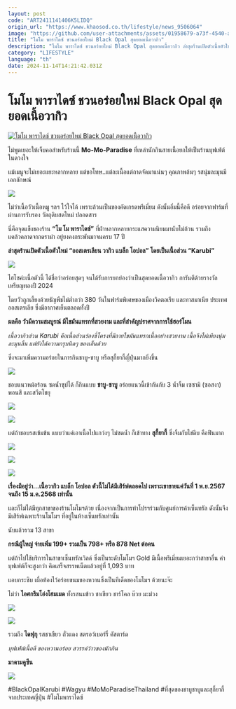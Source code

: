 ```yaml
---
layout: post
code: "ART2411141406K5LIDQ"
origin_url: "https://www.khaosod.co.th/lifestyle/news_9506064"
image: "https://github.com/user-attachments/assets/01958679-a73f-4540-a15f-76eaf76627c1"
title: "โมโม พาราไดซ์ ชวนอร่อยใหม่ Black Opal สุดยอดเนื้อวากิว"
description: "โมโม พาราไดซ์ ชวนอร่อยใหม่ Black Opal สุดยอดเนื้อวากิว ล่าสุดร้านเปิดตัวเนื้อตัวใหม่ “ออสเตรเลียน วากิว แบล็ก โอปอล” โดยเป็นเนื้อส่วน “Karubi”"
category: "LIFESTYLE"
language: "th"
date: 2024-11-14T14:21:42.031Z
---
```


# โมโม พาราไดซ์ ชวนอร่อยใหม่ Black Opal สุดยอดเนื้อวากิว

[![โมโม พาราไดซ์ ชวนอร่อยใหม่ Black Opal สุดยอดเนื้อวากิว](https://www.khaosod.co.th/wpapp/uploads/2024/11/cover.jpg "โมโม พาราไดซ์ ชวนอร่อยใหม่ Black Opal สุดยอดเนื้อวากิว")](https://www.khaosod.co.th/wpapp/uploads/2024/11/cover.jpg)

ไม่พูดเยอะให้เจ็บคอสำหรับร้านนี้ **Mo-Mo-Paradise** ที่เหล่านักกินสายเนื้อยกให้เป็นร้านบุฟเฟ่ต์ในดวงใจ

แม้เมนูจะไม่เยอะแยะหลากหลาย แต่ขอโทษ..แต่ละเนื้อแต่ถาดจัดมาแน่นๆ คุณภาพล้นๆ รสนุ่มละมุนมีเอกลักษณ์

![](https://www.khaosod.co.th/wpapp/uploads/2024/11/462553561_3854000314875882_1050269438325773700_n-696x522.jpg)

ไม่ว่าเนื้อวัวเนื้อหมู ฯลฯ ไว้ใจได้ เพราะล้วนเป็นของคัดเกรดพรีเมี่ยม ดังนั้นอิ่มนี้คือดี อร่อยจากฟาร์มที่ผ่านการรับรอง วัตถุดิบสดใหม่ ปลอดสาร

นี่คือจุดแข็งของร้าน **“โม โม พาราไดซ์”** ที่ฝ่าหลากหลายกระแสความนิยมมานับไม่ถ้วน รวมถึงแคล้วคลาดจากดราม่า อยู่ยงคงกระพันมาจนครบ 17 ปี

**ล่าสุดร้านเปิดตัวเนื้อตัวใหม่ “ออสเตรเลียน วากิว แบล็ก โอปอล” โดยเป็นเนื้อส่วน “Karubi”**

![](https://www.khaosod.co.th/wpapp/uploads/2024/11/462564340_863627982594334_6653226812814975379_n-696x559.jpg)

ไฮโซค่ะเนื้อตัวนี้ ได้ชื่อว่าอร่อยสุดๆ จนได้รับการยกย่องว่าเป็นสุดยอดเนื้อวากิว การันตีด้วยรางวัลเหรียญทองปี 2024

โดยวัวถูกเลี้ยงด้วยธัญพืชไม่ต่ำกว่า 380 วันในฟาร์มพิเศษของเมืองวิคตอเรีย และทาสมาเนีย ประเทศออสเตรเลีย ซึ่งมีอากาศเย็นตลอดทั้งปี

**ผลคือ วัวมีความสมบูรณ์ มีไขมันแทรกที่สวยงาม และที่สำคัญปราศจากการใช้ฮอร์โมน**

_เนื้อวากิวส่วน Karubi คือเนื้อส่วนร่องซี่โครงที่มีลายไขมันแทรกเนื้ออย่างสวยงาม เนื้อจึงไม่เพียงนุ่มละมุนลิ้น แต่ยังได้ความกรุบนิดๆ ของเอ็นด้วย_

ซึ่งจะมาเพิ่มความอร่อยในการกินชาบู-ชาบู หรือสุกี้ยากี้ญี่ปุ่นมากยิ่งขึ้น

![](https://www.khaosod.co.th/wpapp/uploads/2024/11/462555586_2428038010921316_4883921468970995909_n.jpg)

ชอบแนวหม้อร้อน ซดน้ำซุปได้ ก็กินแบบ **ชาบู-ชาบู** อร่อยแนวนี้เข้ากันกับ 3 น้ำจิ้ม เซซามิ (ซอสงา) พอนสึ และสวีตโชยุ

![](https://www.khaosod.co.th/wpapp/uploads/2024/11/462574345_421018174395074_659645331410906006_n-696x583.jpg)

![](https://www.khaosod.co.th/wpapp/uploads/2024/11/น้ำจิ้ม.jpg)

แต่ถ้าชอบรสเข้มข้น แบบว่าแค่เอาเนื้อไปแกว่งๆ ไม่ซดน้ำ ก็เข้าทาง **สุกี้ยากี้** ซึ่งจิ้มกับไข่ดิบ คือฟินมาก

![](https://www.khaosod.co.th/wpapp/uploads/2024/11/462561371_1374328486876747_8170905569100133975_n.jpg)

![](https://www.khaosod.co.th/wpapp/uploads/2024/11/462553660_935126978531298_1764467210831808598_n-696x517.jpg)

![](https://www.khaosod.co.th/wpapp/uploads/2024/11/462563922_1246606180002182_8633282631591406160_n.jpg)

**เรื่องมีอยู่ว่า…เนื้อวากิว แบล็ก โอปอล ตัวนี้ไม่ได้มีเสิร์ฟตลอดไป เพราะเขาขายแค่วันที่ 1 พ.ย.2567 จนถึง 15 ม.ค.2568 เท่านั้น**

และก็ไม่ได้มีทุกสาขาของร้านโมโมฯด้วย เนื่องจากเป็นการทำโปรฯร่วมกับศูนย์การค้าเซ็นทรัล ดังนั้นจึงมีเสิร์ฟเฉพาะร้านโมโมฯ ที่อยู่ในห้างเซ็นทรัลเท่านั้น

นับแล้วรวม 13 สาขา

**กรณีผู้ใหญ่ จ่ายเพิ่ม 199+ รวมเป็น 798+ หรือ 878 Net ต่อคน**

แต่ถ้าไปใช้บริการในสาขาเซ็นทรัลเวิลด์ ซึ่งเป็นระดับโมโมฯ Gold มีเนื้อพรีเมี่ยมเยอะกว่าสาขาอื่น ค่าบุฟเฟต์ก็จะสูงกว่า คิดเสร็จสรรพเน็ตแล้วอยู่ที่ 1,093 บาท

แอบกระซิบ เผื่อท้องไว้อร่อยขนมของหวานซึ่งเป็นทีเด็ดของโมโมฯ ด้วยนะจ๊ะ

ไม่ว่า **ไอศกรีมโอ่งโฮมเมด** ทั้งรสนมข้าว ชาเขียว ชาร์โคล บ๊วย มะม่วง

![](https://www.khaosod.co.th/wpapp/uploads/2024/11/462543939_590119656865250_3292918161543880009_n.jpg)

![](https://www.khaosod.co.th/wpapp/uploads/2024/11/462534355_953795626773488_7184389587886939618_n-696x511.jpg)

รวมถึง **ไดฟุกุ** รสชาเขียว ถั่วแดง สตรอว์เบอร์รี่ คัสตาร์ด

_บุฟเฟ่ต์เนื้อดี ของหวานอร่อย สวรรค์ว้าวของนักกิน_

**มาดามคูซีน**

![](https://www.khaosod.co.th/wpapp/uploads/2024/11/462542245_586928933772916_4760121773449229780_n-696x522.jpg)

#BlackOpalKarubi #Wagyu #MoMoParadiseThailand #ที่สุดของชาบูชาบูและสุกี้ยากี้จากประเทศญี่ปุ่น #โมโมพาราไดซ์